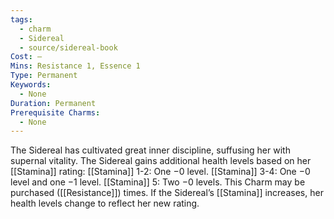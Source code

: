 ```yaml
---
tags:
  - charm
  - Sidereal
  - source/sidereal-book
Cost: —
Mins: Resistance 1, Essence 1
Type: Permanent
Keywords:
  - None
Duration: Permanent
Prerequisite Charms:
  - None
---
```

The Sidereal has cultivated great inner discipline, suffusing her with supernal vitality. The Sidereal gains additional health levels based on her [[Stamina]] rating: [[Stamina]] 1-2: One −0 level. [[Stamina]] 3-4: One −0 level and one −1 level. [[Stamina]] 5: Two −0 levels. This Charm may be purchased ([[Resistance]]) times. If the Sidereal’s [[Stamina]] increases, her health levels change to reflect her new rating.